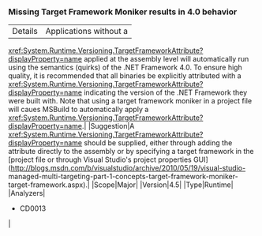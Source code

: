 ### Missing Target Framework Moniker results in 4.0 behavior

|   |   |
|---|---|
|Details|Applications without a
<xref:System.Runtime.Versioning.TargetFrameworkAttribute?displayProperty=name>
applied at the assembly level will automatically run using the semantics
(quirks) of the .NET Framework 4.0. To ensure high quality, it is recommended
that all binaries be explicitly attributed with a
<xref:System.Runtime.Versioning.TargetFrameworkAttribute?displayProperty=name>
indicating the version of the .NET Framework they were built with. Note that
using a target framework moniker in a project file will caues MSBuild to
automatically apply a
<xref:System.Runtime.Versioning.TargetFrameworkAttribute?displayProperty=name>.|
|Suggestion|A <xref:System.Runtime.Versioning.TargetFrameworkAttribute?displayProperty=name>
should be supplied, either through adding the attribute directly to the assembly
or by specifying a target framework in the
[project file or through Visual Studio&#39;s project properties GUI](http://blogs.msdn.com/b/visualstudio/archive/2010/05/19/visual-studio- managed-multi-targeting-part-1-concepts-target-framework-moniker-target-framework.aspx).|
|Scope|Major|
|Version|4.5|
|Type|Runtime|
|Analyzers|<ul><li>CD0013</li></ul>|

